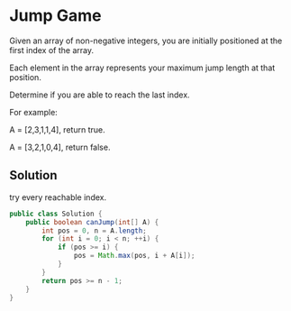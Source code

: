 # Jump Game

Given an array of non-negative integers, you are initially positioned at the first index of the array.

Each element in the array represents your maximum jump length at that position.

Determine if you are able to reach the last index.

For example:

A = [2,3,1,1,4], return true.

A = [3,2,1,0,4], return false.

## Solution

try every reachable index.

```java
public class Solution {
    public boolean canJump(int[] A) {
        int pos = 0, n = A.length;
        for (int i = 0; i < n; ++i) {
            if (pos >= i) {
                pos = Math.max(pos, i + A[i]);
            }
        }
        return pos >= n - 1;
    }
}
```